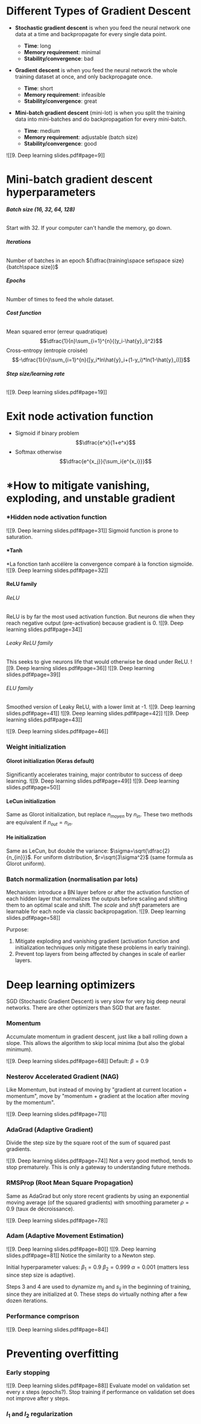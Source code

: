 # Different Types of Gradient Descent

- **Stochastic gradient descent** is when you feed the neural network one data at a time and backpropagate for every single data point.
	- **Time**: long
	- **Memory requirement**: minimal
	- **Stability/convergence**: bad

- **Gradient descent** is when you feed the neural network the whole training dataset at once, and only backpropagate once.
	- **Time**: short
	- **Memory requirement**: infeasible
	- **Stability/convergence**: great

- **Mini-batch gradient descent** (mini-lot) is when you split the training data into mini-batches and do backpropagation for every mini-batch.
	- **Time**: medium
	- **Memory requirement**: adjustable (batch size)
	- **Stability/convergence**: good


![[9. Deep learning slides.pdf#page=9]]

# Mini-batch gradient descent hyperparameters

###### **Batch size (16, 32, 64, 128)**
Start with 32. If your computer can't handle the memory, go down.
###### **Iterations**
Number of batches in an epoch $(\dfrac{training\space set\space size}{batch\space size})$
###### **Epochs**
Number of times to feed the whole dataset.
###### **Cost function**
Mean squared error (erreur quadratique) $$\dfrac{1}{n}\sum_{i=1}^{n}{(y_i-\hat{y}_i)^2}$$Cross-entropy (entropie croisée) $$-\dfrac{1}{n}\sum_{i=1}^{n}{[y_i*ln\hat{y}_i+(1-y_i)*ln(1-\hat{y}_i)]}$$
###### **Step size/learning rate**
![[9. Deep learning slides.pdf#page=19]]






# Exit node activation function

- Sigmoid if binary problem $$\dfrac{e^x}{1+e^x}$$
- Softmax otherwise $$\dfrac{e^{x_j}}{\sum_i{e^{x_i}}}$$
# *How to mitigate vanishing, exploding, and unstable gradient

### *Hidden node activation function

![[9. Deep learning slides.pdf#page=31]]
Sigmoid function is prone to saturation.

#### *Tanh

*La fonction tanh accélère la convergence comparé à la fonction sigmoïde.
![[9. Deep learning slides.pdf#page=32]]

#### ReLU family
###### ReLU
ReLU is by far the most used activation function. But neurons die when they reach negative output (pre-activation) because gradient is 0.
![[9. Deep learning slides.pdf#page=34]]

###### Leaky ReLU family
This seeks to give neurons life that would otherwise be dead under ReLU.
![[9. Deep learning slides.pdf#page=36]]
![[9. Deep learning slides.pdf#page=39]]
###### ELU family
Smoothed version of Leaky ReLU, with a lower limit at -1.
![[9. Deep learning slides.pdf#page=41]]
![[9. Deep learning slides.pdf#page=42]]
![[9. Deep learning slides.pdf#page=43]]

![[9. Deep learning slides.pdf#page=46]]

### Weight initialization
#### Glorot initialization (Keras default)
Significantly accelerates training, major contributor to success of deep learning.
![[9. Deep learning slides.pdf#page=49]]
![[9. Deep learning slides.pdf#page=50]]
#### LeCun initialization
Same as Glorot initialization, but replace $n_{moyen}$ by $n_{in}$. These two methods are equivalent if $n_{out}=n_{in}$.

#### He initialization
Same as LeCun, but double the variance: $\sigma=\sqrt{\dfrac{2}{n_{in}}}$.
For uniform distribution, $r=\sqrt{3\sigma^2}$ (same formula as Glorot uniform).


### Batch normalization (normalisation par lots)

Mechanism: introduce a BN layer before or after the activation function of each hidden layer that normalizes the outputs before scaling and shifting them to an optimal scale and shift. The *scale* and *shift* parameters are learnable for each node via classic backpropagation.
![[9. Deep learning slides.pdf#page=58]]

Purpose:
1. Mitigate exploding and vanishing gradient (activation function and initialization techniques only mitigate these problems in early training).
2. Prevent top layers from being affected by changes in scale of earlier layers.


# Deep learning optimizers
 SGD (Stochastic Gradient Descent) is very slow for very big deep neural networks. There are other optimizers than SGD that are faster.
### Momentum
Accumulate momentum in gradient descent, just like a ball rolling down a slope. This allows the algorithm to skip local minima (but also the global minimum).

![[9. Deep learning slides.pdf#page=68]]
Default: $\beta=0.9$
### Nesterov Accelerated Gradient (NAG)
Like Momentum, but instead of moving by "gradient at current location + momentum", move by "momentum + gradient at the location after moving by the momentum".

![[9. Deep learning slides.pdf#page=71]]

### AdaGrad (Adaptive Gradient)

Divide the step size by the square root of the sum of squared past gradients.

![[9. Deep learning slides.pdf#page=74]]
Not a very good method, tends to stop prematurely. This is only a gateway to understanding future methods.

### RMSProp (Root Mean Square Propagation)

Same as AdaGrad but only store recent gradients by using an exponential moving average (of the squared gradients) with smoothing parameter $\rho=0.9$ (taux de décroissance).

![[9. Deep learning slides.pdf#page=78]]

### Adam (Adaptive Movement Estimation)

![[9. Deep learning slides.pdf#page=80]]
![[9. Deep learning slides.pdf#page=81]]
Notice the similarity to a Newton step.

Initial hyperparameter values:
$\beta_1=0.9$
$\beta_2=0.999$
$\alpha=0.001$ (matters less since step size is adaptive).

Steps 3 and 4 are used to dynamize $m_{ij}$ and $s_{ij}$ in the beginning of training, since they are initialized at 0. These steps do virtually nothing after a few dozen iterations.

### Performance comprison
![[9. Deep learning slides.pdf#page=84]]


# Preventing overfitting
### Early stopping
![[9. Deep learning slides.pdf#page=88]]
Evaluate model on validation set every x steps (epochs?). Stop training if performance on validation set does not improve after y steps.

### $l_1$ and $l_2$ regularization


